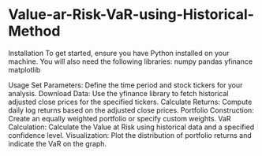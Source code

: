 # Value-ar-Risk-VaR-using-Historical-Method
Installation
To get started, ensure you have Python installed on your machine. You will also need the following libraries:
numpy
pandas
yfinance
matplotlib

Usage
Set Parameters: Define the time period and stock tickers for your analysis.
Download Data: Use the yfinance library to fetch historical adjusted close prices for the specified tickers.
Calculate Returns: Compute daily log returns based on the adjusted close prices.
Portfolio Construction: Create an equally weighted portfolio or specify custom weights.
VaR Calculation: Calculate the Value at Risk using historical data and a specified confidence level.
Visualization: Plot the distribution of portfolio returns and indicate the VaR on the graph.

